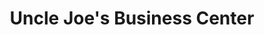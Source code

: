 ---
title: "Uncle Joe's Business Center"
url: /ganta/uncle-joes-business-center/
shop: convenience
---
